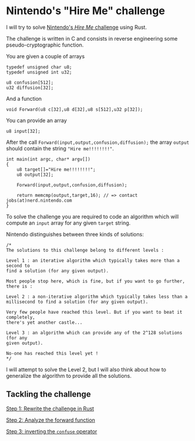# Nintendo's "Hire Me" challenge

I will try to solve [Nintendo's *Hire Me* challenge](https://www.nerd.nintendo.com/files/HireMe) using Rust.

The challenge is written in C and consists in reverse engineering some pseudo-cryptographic function.

You are given a couple of arrays

    typedef unsigned char u8;
    typedef unsigned int u32;

    u8 confusion[512];
    u32 diffusion[32];

And a function

    void Forward(u8 c[32],u8 d[32],u8 s[512],u32 p[32]);

You can provide an array

    u8 input[32];

After the call `Forward(input,output,confusion,diffusion);` the
array `output` should contain the string `"Hire me!!!!!!!!"`.

    int main(int argc, char* argv[])
    {
        u8 target[]="Hire me!!!!!!!!";
        u8 output[32];

        Forward(input,output,confusion,diffusion);

        return memcmp(output,target,16); // => contact jobs(at)nerd.nintendo.com
    }

To solve the challenge you are required to code an algorithm which
will compute an `input` array for any given `target` string.

Nintendo distinguishes between three kinds of solutions:

    /*
    The solutions to this challenge belong to different levels :

    Level 1 : an iterative algorithm which typically takes more than a second to
    find a solution (for any given output). 

    Most people stop here, which is fine, but if you want to go further, there is :

    Level 2 : a non-iterative algorithm which typically takes less than a
    millisecond to find a solution (for any given output).

    Very few people have reached this level. But if you want to beat it completely,
    there's yet another castle...

    Level 3 : an algorithm which can provide any of the 2^128 solutions (for any
    given output).

    No-one has reached this level yet !
    */

I will attempt to solve the Level 2, but I will also think about how to generalize the algorithm to provide all the solutions.

## Tackling the challenge

[Step 1: Rewrite the challenge in Rust](doc/rewrite.md)

[Step 2: Analyze the forward function](doc/analyze.md)

[Step 3: inverting the `confuse` operator](doc/clarify.md)
